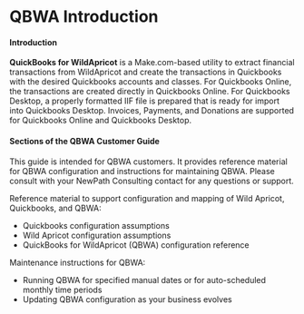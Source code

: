 # QBWA Introduction

#### Introduction

**QuickBooks for WildApricot** is a Make.com-based utility to extract financial transactions from WildApricot and create the transactions in Quickbooks with the desired Quickbooks accounts and classes.  For Quickbooks Online, the transactions are created directly in Quickbooks Online.  For Quickbooks Desktop, a properly formatted IIF file is prepared that is ready for import into Quickbooks Desktop.  Invoices, Payments, and Donations are supported for Quickbooks Online and Quickbooks Desktop. &#x20;

#### Sections of the QBWA Customer Guide

This guide is intended for QBWA customers. It provides reference material for QBWA configuration and instructions for maintaining QBWA. Please consult with your NewPath Consulting contact for any questions or support.

Reference material to support configuration and mapping of Wild Apricot, Quickbooks, and QBWA:

* Quickbooks configuration assumptions
* Wild Apricot configuration assumptions
* QuickBooks for WildApricot (QBWA) configuration reference

Maintenance instructions for QBWA:

* Running QBWA for specified manual dates or for auto-scheduled monthly time periods
* Updating QBWA configuration as your business evolves

##
